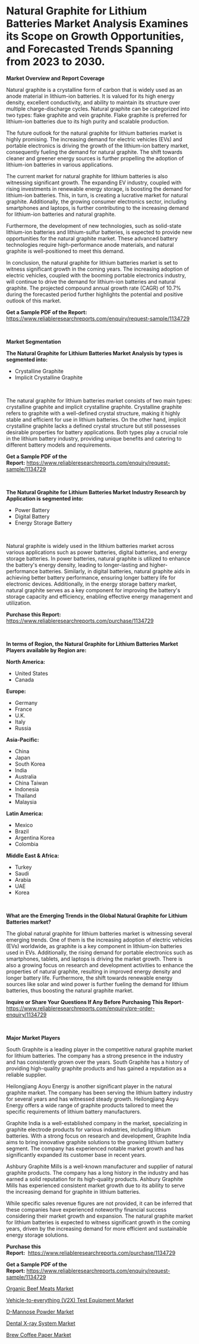 <p><h1>Natural Graphite for Lithium Batteries Market Analysis Examines its Scope on Growth Opportunities, and Forecasted Trends Spanning from 2023 to 2030.</h1></p><p><strong>Market Overview and Report Coverage</strong></p>
<p><p>Natural graphite is a crystalline form of carbon that is widely used as an anode material in lithium-ion batteries. It is valued for its high energy density, excellent conductivity, and ability to maintain its structure over multiple charge-discharge cycles. Natural graphite can be categorized into two types: flake graphite and vein graphite. Flake graphite is preferred for lithium-ion batteries due to its high purity and scalable production.</p><p>The future outlook for the natural graphite for lithium batteries market is highly promising. The increasing demand for electric vehicles (EVs) and portable electronics is driving the growth of the lithium-ion battery market, consequently fueling the demand for natural graphite. The shift towards cleaner and greener energy sources is further propelling the adoption of lithium-ion batteries in various applications.</p><p>The current market for natural graphite for lithium batteries is also witnessing significant growth. The expanding EV industry, coupled with rising investments in renewable energy storage, is boosting the demand for lithium-ion batteries. This, in turn, is creating a lucrative market for natural graphite. Additionally, the growing consumer electronics sector, including smartphones and laptops, is further contributing to the increasing demand for lithium-ion batteries and natural graphite.</p><p>Furthermore, the development of new technologies, such as solid-state lithium-ion batteries and lithium-sulfur batteries, is expected to provide new opportunities for the natural graphite market. These advanced battery technologies require high-performance anode materials, and natural graphite is well-positioned to meet this demand.</p><p>In conclusion, the natural graphite for lithium batteries market is set to witness significant growth in the coming years. The increasing adoption of electric vehicles, coupled with the booming portable electronics industry, will continue to drive the demand for lithium-ion batteries and natural graphite. The projected compound annual growth rate (CAGR) of 10.7% during the forecasted period further highlights the potential and positive outlook of this market.</p></p>
<p><strong>Get a Sample PDF of the Report:</strong> <a href="https://www.reliableresearchreports.com/enquiry/request-sample/1134729">https://www.reliableresearchreports.com/enquiry/request-sample/1134729</a></p>
<p>&nbsp;</p>
<p><strong>Market Segmentation</strong></p>
<p><strong>The Natural Graphite for Lithium Batteries Market Analysis by types is segmented into:</strong></p>
<p><ul><li>Crystalline Graphite</li><li>Implicit Crystalline Graphite</li></ul></p>
<p>&nbsp;</p>
<p><p>The natural graphite for lithium batteries market consists of two main types: crystalline graphite and implicit crystalline graphite. Crystalline graphite refers to graphite with a well-defined crystal structure, making it highly stable and efficient for use in lithium batteries. On the other hand, implicit crystalline graphite lacks a defined crystal structure but still possesses desirable properties for battery applications. Both types play a crucial role in the lithium battery industry, providing unique benefits and catering to different battery models and requirements.</p></p>
<p><strong>Get a Sample PDF of the Report:</strong>&nbsp;<a href="https://www.reliableresearchreports.com/enquiry/request-sample/1134729">https://www.reliableresearchreports.com/enquiry/request-sample/1134729</a></p>
<p>&nbsp;</p>
<p><strong>The Natural Graphite for Lithium Batteries Market Industry Research by Application is segmented into:</strong></p>
<p><ul><li>Power Battery</li><li>Digital Battery</li><li>Energy Storage Battery</li></ul></p>
<p>&nbsp;</p>
<p><p>Natural graphite is widely used in the lithium batteries market across various applications such as power batteries, digital batteries, and energy storage batteries. In power batteries, natural graphite is utilized to enhance the battery's energy density, leading to longer-lasting and higher-performance batteries. Similarly, in digital batteries, natural graphite aids in achieving better battery performance, ensuring longer battery life for electronic devices. Additionally, in the energy storage battery market, natural graphite serves as a key component for improving the battery's storage capacity and efficiency, enabling effective energy management and utilization.</p></p>
<p><strong>Purchase this Report:</strong>&nbsp; <a href="https://www.reliableresearchreports.com/purchase/1134729">https://www.reliableresearchreports.com/purchase/1134729</a></p>
<p>&nbsp;</p>
<p><strong>In terms of Region, the Natural Graphite for Lithium Batteries Market Players available by Region are:</strong></p>
<p>
    <p> <strong> North America: </strong>
        <ul>
            <li>United States</li>
            <li>Canada</li>
        </ul>
        </p> 
    <p> <strong> Europe: </strong>
        <ul>
            <li>Germany</li>
            <li>France</li>
            <li>U.K.</li>
            <li>Italy</li>
            <li>Russia</li>
        </ul>
        </p> 
    <p> <strong> Asia-Pacific: </strong>
        <ul>
            <li>China</li>
            <li>Japan</li>
            <li>South Korea</li>
            <li>India</li>
            <li>Australia</li>
            <li>China Taiwan</li>
            <li>Indonesia</li>
            <li>Thailand</li>
            <li>Malaysia</li>
        </ul>
        </p> 
    <p> <strong> Latin America: </strong>
        <ul>
            <li>Mexico</li>
            <li>Brazil</li>
            <li>Argentina Korea</li>
            <li>Colombia</li>
        </ul>
        </p> 
    <p> <strong> Middle East & Africa: </strong>
        <ul>
            <li>Turkey</li>
            <li>Saudi</li>
            <li>Arabia</li>
            <li>UAE</li>
            <li>Korea</li>
        </ul>
    </p>
    </p>
<p>&nbsp;</p>
<p><strong>What are the Emerging Trends in the Global Natural Graphite for Lithium Batteries market?</strong></p>
<p><p>The global natural graphite for lithium batteries market is witnessing several emerging trends. One of them is the increasing adoption of electric vehicles (EVs) worldwide, as graphite is a key component in lithium-ion batteries used in EVs. Additionally, the rising demand for portable electronics such as smartphones, tablets, and laptops is driving the market growth. There is also a growing focus on research and development activities to enhance the properties of natural graphite, resulting in improved energy density and longer battery life. Furthermore, the shift towards renewable energy sources like solar and wind power is further fueling the demand for lithium batteries, thus boosting the natural graphite market.</p></p>
<p><strong>Inquire or Share Your Questions If Any Before Purchasing This Report</strong>- <a href="https://www.reliableresearchreports.com/enquiry/pre-order-enquiry/1134729">https://www.reliableresearchreports.com/enquiry/pre-order-enquiry/1134729</a></p>
<p>&nbsp;</p>
<p><strong>Major Market Players</strong></p>
<p><p>South Graphite is a leading player in the competitive natural graphite market for lithium batteries. The company has a strong presence in the industry and has consistently grown over the years. South Graphite has a history of providing high-quality graphite products and has gained a reputation as a reliable supplier.</p><p>Heilongjiang Aoyu Energy is another significant player in the natural graphite market. The company has been serving the lithium battery industry for several years and has witnessed steady growth. Heilongjiang Aoyu Energy offers a wide range of graphite products tailored to meet the specific requirements of lithium battery manufacturers.</p><p>Graphite India is a well-established company in the market, specializing in graphite electrode products for various industries, including lithium batteries. With a strong focus on research and development, Graphite India aims to bring innovative graphite solutions to the growing lithium battery segment. The company has experienced notable market growth and has significantly expanded its customer base in recent years.</p><p>Ashbury Graphite Mills is a well-known manufacturer and supplier of natural graphite products. The company has a long history in the industry and has earned a solid reputation for its high-quality products. Ashbury Graphite Mills has experienced consistent market growth due to its ability to serve the increasing demand for graphite in lithium batteries.</p><p>While specific sales revenue figures are not provided, it can be inferred that these companies have experienced noteworthy financial success considering their market growth and expansion. The natural graphite market for lithium batteries is expected to witness significant growth in the coming years, driven by the increasing demand for more efficient and sustainable energy storage solutions.</p></p>
<p><strong>Purchase this Report:</strong>&nbsp;&nbsp;<a href="https://www.reliableresearchreports.com/purchase/1134729">https://www.reliableresearchreports.com/purchase/1134729</a></p>
<p></p>
<p><strong>Get a Sample PDF of the Report:</strong>&nbsp;<a href="https://www.reliableresearchreports.com/enquiry/request-sample/1134729">https://www.reliableresearchreports.com/enquiry/request-sample/1134729</a></p>
<p><p><a href="https://www.linkedin.com/pulse/organic-beef-meats-market-size-2023-2030-global-industrial/">Organic Beef Meats Market</a></p><p><a href="https://www.linkedin.com/pulse/vehicle-to-everything-v2x-test-equipment-market-challenges/">Vehicle-to-everything (V2X) Test Equipment Market</a></p><p><a href="https://www.linkedin.com/pulse/d-mannose-powder-market-research-report-provides-thorough/">D-Mannose Powder Market</a></p><p><a href="https://medium.com/@catherinemartinez15/dental-x-ray-system-market-comprehensive-assessment-by-type-application-and-geography-086d08d611f4">Dental X-ray System Market</a></p><p><a href="https://medium.com/@loririce03/brew-coffee-paper-market-the-key-to-successful-business-strategy-forecast-till-2030-93ef9c1e26a6">Brew Coffee Paper Market</a></p></p>